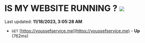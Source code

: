# IS MY WEBSITE RUNNING ? [![](https://img.shields.io/static/v1?label=Sponsor&message=%E2%9D%A4&logo=GitHub&color=%23fe8e86)](https://github.com/sponsors/<username>)

Last updated: **11/18/2023, 3:05:28 AM**

- `GET` [https://youssefservice.me](https://youssefservice.me) - **Up** (762ms)
